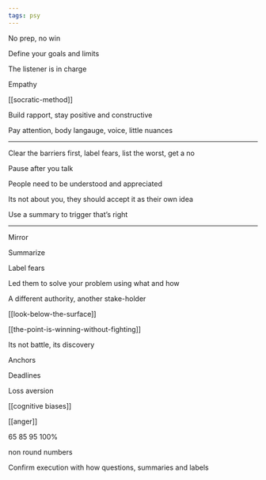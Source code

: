 ```yaml
---
tags: psy
---
```


No prep, no win 

Define your goals and limits

The listener is in charge 

Empathy 

[[socratic-method]]

Build rapport, stay positive and constructive

Pay attention, body langauge, voice, little nuances

---

Clear the barriers first, label fears, list the worst, get a no 
 
Pause after you talk 

People need to be understood and appreciated 

Its not about you, they should accept it as their own idea 

Use a summary to trigger that’s right 

---

Mirror 

Summarize

Label fears 

Led them to solve your problem using what and how 

A different authority, another stake-holder

[[look-below-the-surface]]


[[the-point-is-winning-without-fighting]]

Its not battle, its discovery 

Anchors

Deadlines

Loss aversion 


[[cognitive biases]]

[[anger]]


65 85 95 100% 

non round numbers 

Confirm execution with how questions, summaries and labels




